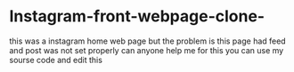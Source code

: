 # Instagram-front-webpage-clone-
this was a instagram home web page but the problem is this page had feed and post was not set properly 
can anyone help me for this 
you can use my sourse code and edit this 
